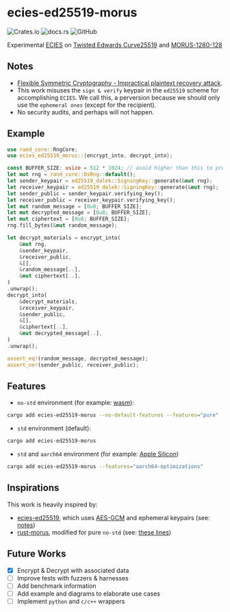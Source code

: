 # ecies-ed25519-morus

![Crates.io](https://img.shields.io/crates/v/ecies-ed25519-morus)
![docs.rs](https://img.shields.io/docsrs/ecies-ed25519-morus)
![GitHub](https://img.shields.io/github/license/ujang360/ecies-ed25519-morus)

Experimental [ECIES](https://en.wikipedia.org/wiki/Integrated_Encryption_Scheme) on [Twisted Edwards Curve25519](https://en.wikipedia.org/wiki/Curve25519) and [MORUS-1280-128](https://competitions.cr.yp.to/round3/morusv2.pdf)

## Notes

- [Flexible Symmetric Cryptography - Impractical plaintext recovery attack](https://eprint.iacr.org/2018/464.pdf).
- This work misuses the `sign & verify` keypair in the `ed25519` scheme for accomplishing `ECIES`. We call this, a perversion because we should only use the `ephemeral ones` (except for the recipient).
- No security audits, and perhaps will not happen.

## Example

```rust
use rand_core::RngCore;
use ecies_ed25519_morus::{encrypt_into, decrypt_into};

const BUFFER_SIZE: usize = 512 * 1024; // avoid higher than this to prevent stackoverflow
let mut rng = rand_core::OsRng::default();
let sender_keypair = ed25519_dalek::SigningKey::generate(&mut rng);
let receiver_keypair = ed25519_dalek::SigningKey::generate(&mut rng);
let sender_public = sender_keypair.verifying_key();
let receiver_public = receiver_keypair.verifying_key();
let mut random_message = [0u8; BUFFER_SIZE];
let mut decrypted_message = [0u8; BUFFER_SIZE];
let mut ciphertext = [0u8; BUFFER_SIZE];
rng.fill_bytes(&mut random_message);

let decrypt_materials = encrypt_into(
    &mut rng,
    &sender_keypair,
    &receiver_public,
    &[],
    &random_message[..],
    &mut ciphertext[..],
)
.unwrap();
decrypt_into(
    &decrypt_materials,
    &receiver_keypair,
    &sender_public,
    &[],
    &ciphertext[..],
    &mut decrypted_message[..],
)
.unwrap();

assert_eq!(random_message, decrypted_message);
assert_ne!(sender_public, receiver_public);
```

## Features

- `no-std` environment (for example: [wasm](https://en.wikipedia.org/wiki/WebAssembly)):

```bash
cargo add ecies-ed25519-morus --no-default-features --features="pure"
```

- `std` environment (default):

```bash
cargo add ecies-ed25519-morus
```

- `std` and `aarch64` environment (for example: [Apple Silicon](https://en.wikipedia.org/wiki/Apple_silicon))

```bash
cargo add ecies-ed25519-morus --features="aarch64-optimizations"
```

## Inspirations

This work is heavily inspired by:

- [ecies-ed25519](https://github.com/phayes/ecies-ed25519), which uses [AES-GCM](https://en.wikipedia.org/wiki/Galois/Counter_Mode) and ephemeral keypairs (see: [notes](#notes))
- [rust-morus](https://github.com/jedisct1/rust-morus), modified for pure `no-std` (see: [these lines](https://github.com/Ujang360/ecies-ed25519-morus/blob/f5de81f344858df5d3864dc294cdaad7d8c2c0a7/src/morus.rs#L1-L7))

## Future Works

- [x] Encrypt & Decrypt with associated data
- [ ] Improve tests with fuzzers & harnesses
- [ ] Add benchmark information
- [ ] Add example and diagrams to elaborate use cases
- [ ] Implement `python` and `c/c++` wrappers
